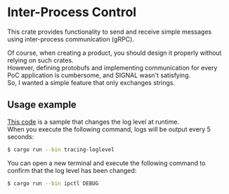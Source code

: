 # Inter-Process Control
This crate provides functionality to send and receive simple messages using inter-process communication (gRPC).

Of course, when creating a product, you should design it properly without relying on such crates.  
However, defining protobufs and implementing communication for every PoC application is cumbersome, and SIGNAL wasn't satisfying.  
So, I wanted a simple feature that only exchanges strings.

## Usage example
[This code](/examples/tracing-loglevel/src/main.rs) is a sample that changes the log level at runtime.  
When you execute the following command, logs will be output every 5 seconds:
```sh
$ cargo run --bin tracing-loglevel
```
You can open a new terminal and execute the following command to confirm that the log level has been changed:
```sh
$ cargo run --bin ipctl DEBUG
```